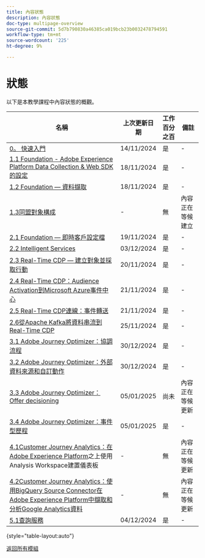 ```yaml
---
title: 內容狀態
description: 內容狀態
doc-type: multipage-overview
source-git-commit: 5d7b790830a46385ca019bcb23b0032478794591
workflow-type: tm+mt
source-wordcount: '225'
ht-degree: 9%

---
```


# 狀態

以下是本教學課程中內容狀態的概觀。

| 名稱 | 上次更新日期 | 工作百分之百 | 備註 |
| ---------------------- | ------------ | ------------ |------------ |
| [0。 快速入門](./modules/gettingstarted/gettingstarted/getting-started.md) | 14/11/2024 | 是 | - |
| [1.1 Foundation - Adobe Experience Platform Data Collection &amp; Web SDK的設定](./modules/datacollection/module1.1/data-ingestion-launch-web-sdk.md) | 18/11/2024 | 是 | - |
| [1.2 Foundation — 資料擷取](./modules/datacollection/module1.2/data-ingestion.md) | 18/11/2024 | 是 | - |
| [1.3同盟對象構成](./modules/datacollection/module1.3/fac.md) | - | 無 | 內容正在等候建立 |
| [2.1 Foundation — 即時客戶設定檔](./modules/rtcdp-b2c/module2.1/real-time-customer-profile.md) | 19/11/2024 | 是 | - |
| [2.2 Intelligent Services](./modules/rtcdp-b2c/module2.2/intelligent-services.md) | 03/12/2024 | 是 | - |
| [2.3 Real-Time CDP — 建立對象並採取行動](./modules/rtcdp-b2c/module2.3/real-time-cdp-build-a-segment-take-action.md) | 20/11/2024 | 是 | - |
| [2.4 Real-Time CDP：Audience Activation到Microsoft Azure事件中心](./modules/rtcdp-b2c/module2.4/segment-activation-microsoft-azure-eventhub.md) | 21/11/2024 | 是 | - |
| [2.5 Real-Time CDP連線：事件轉送](./modules/rtcdp-b2c/module2.5/aep-data-collection-ssf.md) | 21/11/2024 | 是 | - |
| [2.6從Apache Kafka將資料串流到Real-Time CDP](./modules/rtcdp-b2c/module2.6/aep-apache-kafka.md) | 25/11/2024 | 是 | - |
| [3.1 Adobe Journey Optimizer：協調流程](./modules/ajo-b2c/module3.1/journey-orchestration-create-account.md) | 30/12/2024 | 是 | - |
| [3.2 Adobe Journey Optimizer：外部資料來源和自訂動作](./modules/ajo-b2c/module3.2/journey-orchestration-external-weather-api-sms.md) | 30/12/2024 | 是 | - |
| [3.3 Adobe Journey Optimizer：Offer decisioning](./modules/ajo-b2c/module3.3/offer-decisioning.md) | 05/01/2025 | 尚未 | 內容正在等候更新 |
| [3.4 Adobe Journey Optimizer：事件型歷程](./modules/ajo-b2c/module3.4/journeyoptimizer.md) | 05/01/2025 | 是 | - |
| [4.1Customer Journey Analytics：在Adobe Experience Platform](./modules/cja-b2c/module4.1/customer-journey-analytics-build-a-dashboard.md)之上使用Analysis Workspace建置儀表板 | - | 無 | 內容正在等候更新 |
| [4.2Customer Journey Analytics：使用BigQuery Source Connector在Adobe Experience Platform中擷取和分析Google Analytics資料](./modules/cja-b2c/module4.2/customer-journey-analytics-bigquery-gcp.md) | - | 無 | 內容正在等候更新 |
| [5.1查詢服務](./modules/datadistiller/module5.1/query-service.md) | 04/12/2024 | 是 | - |

{style="table-layout:auto"}

[返回所有模組](./overview.md)
